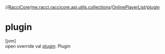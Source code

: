//[RacciCore](../../../index.md)/[me.racci.raccicore.api.utils.collections](../index.md)/[OnlinePlayerList](index.md)/[plugin](plugin.md)

# plugin

[jvm]\
open override val [plugin](plugin.md): Plugin
